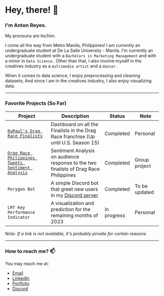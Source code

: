 # **Hey, there! 👋**

### I'm Anton Reyes.


My pronouns are *he/him*.

I come all the way from Metro Manila, Philippines! I am currently an undergraduate student at De La Salle University - Manila. I'm currently an undergraduate student with a `Bachelors in Marketing Management` and with a minor in `Data Science.` Other than that, I also involve myself in the creatives industry as a `multimedia artist` and a `dancer.`

When it comes to data science, I enjoy preprocessing and cleaning datasets; And since I am in the creatives industry, I also enjoy visualizing data.

----
### Favorite Projects (So Far)

| Project | Description | Status | Note |
|-------------|-------------|-------------|-------------|
| [`RuPaul's Drag Race Finalists`](https://github.com/AGR-Yes/RuPauls-Drag-Race-Finalists) |  Dashboard on all the Finalists in the Drag Race franchise (Up until U.S. Season 15) | Completed | Personal |
| [`Drag Race Philippines Tweets Sentiment Analysis`](https://github.com/AGR-Yes/Drag-Race-Ph-Tweets-Sentiment-Analysis) |  Sentiment Analysis on audience response to the two finalists of Drag Race Philippines | Completed | Group project |
| `Porygon Bot` |  A simple Discord bot that greet new users in my [Discord server](https://discord.gg/v4PzDC2R6T) | Completed | To be updated |
| `LRT Key Performance Indicator` |  A visualization and prediction for the remaining months of 2023 | In progress | Personal |

*Note: If a link is not available, it's probably private for certain reasons*

---
### How to reach me? 📫 

You may reach me at:
 - [Email](AntonReyes.work@gmail.com)
 - [LinkedIn](www.linkedin.com/in/anton-r-501b12136/)
 - [Portfolio](https://agrstudios.wixsite.com/portfolio/)
 - [Discord](https://discord.gg/v4PzDC2R6T)

<!---
AntonReyes/AntonReyes is a ✨ special ✨ repository because its `README.md` (this file) appears on your GitHub profile.
You can click the Preview link to take a look at your changes.
--->
